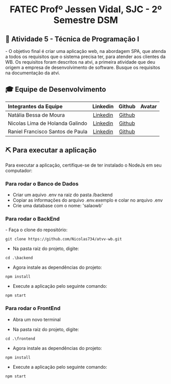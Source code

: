 <p align="center">
<h1 align="center"> FATEC Profº Jessen Vidal, SJC - 2º Semestre DSM </h1>

<h2> 📑 Atividade 5 - Técnica de Programação I </h2>
  -  O objetivo final é criar uma aplicação web, na abordagem SPA, que atenda a todos os requisitos que o sistema
precisa ter, para atender aos clientes da WB. Os requisitos foram descritos na atvi, a primeira atividade que
deu origem a empresa de desenvolvimento de software. Busque os requisitos na documentação da atvi.

<div id='equipe'>
<h2> 🎓 Equipe de Desenvolvimento </h2>

|Integrantes da Equipe|Linkedin|Github|Avatar|
|:---------|:-------:|:------:|:------:|
|Natália Bessa de Moura|[Linkedin](https://www.linkedin.com/in/natalia-bessa-59b671220/) | [Github](https://github.com/lirabessa)|
|Nicolas Lima de Holanda Galindo|[Linkedin](https://www.linkedin.com/in/nicolas-lima-2a75a3220/) | [Github](https://github.com/Nicolas734)|
|Raniel Francisco Santos de Paula|[Linkedin](https://www.linkedin.com/in/raniel-santos-204878222/)| [Github](https://github.com/Raniel-Santos)|
  
<h2> ⛏️ Para executar a aplicação</h2>
  
  Para executar a aplicação, certifique-se de ter instalado o NodeJs em seu computador:
<h3>Para rodar o Banco de Dados</h3>
 
  - Criar um aquivo .env na raiz do pasta /backend
  - Copiar as informações do arquivo .env.exemplo e colar no arquivo .env
  - Crie uma database com o nome: 'salaowb'
  
  <h3>Para rodar o BackEnd</h3>
- Faça o clone do repositório:
 
```
git clone https://github.com/Nicolas734/atvv-wb.git
```
- Na pasta raiz do projeto, digite:
```
cd .\backend
```
- Agora instale as dependências do projeto:
``` 
npm install
``` 
- Execute a aplicação pelo seguinte comando:
```
npm start
 ```
  
  <h3>Para rodar o FrontEnd</h3>
 
- Abra um novo terminal

- Na pasta raiz do projeto, digite:
```
cd .\frontend
```
- Agora instale as dependências do projeto:
``` 
npm install
``` 
- Execute a aplicação pelo seguinte comando:
```
npm start
 ```
